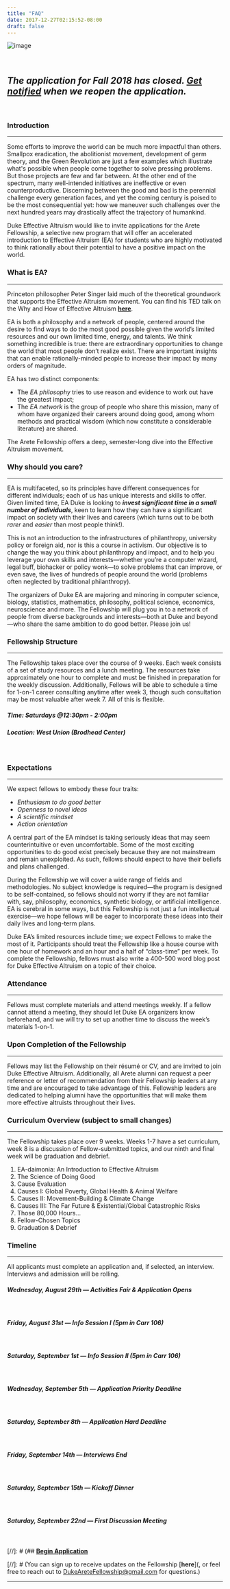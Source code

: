 ```yaml
---
title: "FAQ"
date: 2017-12-27T02:15:52-08:00
draft: false
---
```


![image](/img/color_logo_with_background.png)

<br>

## _**The application for Fall 2018 has closed.  [Get notified](http://eepurl.com/dHhCgj) when we reopen the application.**_

<br>

### Introduction
----------------
Some efforts to improve the world can be much more impactful than others. Smallpox eradication, the abolitionist movement, development of germ theory, and the Green Revolution are just a few examples which illustrate what's possible when people come together to solve pressing problems. But those projects are few and far between. At the other end of the spectrum, many well-intended initiatives are ineffective or even counterproductive. Discerning between the good and bad is the perennial challenge every generation faces, and yet the coming century is poised to be the most consequential yet: how we maneuver such challenges over the next hundred years may drastically affect the trajectory of humankind.

Duke Effective Altruism would like to invite applications for the Arete Fellowship, a selective new program that will offer an accelerated introduction to Effective Altruism (EA) for students who are highly motivated to think rationally about their potential to have a positive impact on the world.

### What is EA?
---------------

Princeton philosopher Peter Singer laid much of the theoretical groundwork that supports the Effective Altruism movement. You can find his TED talk on the Why and How of Effective Altruism [**here**](https://www.ted.com/talks/peter_singer_the_why_and_how_of_effective_altruism).

EA is both a philosophy and a network of people, centered around the desire to find ways to do the most good possible given the world’s limited resources and our own limited time, energy, and talents.
We think something incredible is true: there are extraordinary opportunities to change the world that most people don’t realize exist. There are important insights that can enable rationally-minded people to increase their impact by many orders of magnitude.

EA has two distinct components:

- The *EA philosophy* tries to use reason and evidence to work out have the greatest impact;
- The *EA network* is the group of people who share this mission, many of whom have organized their careers around doing good, among whom methods and practical wisdom (which now constitute a considerable literature) are shared.

The Arete Fellowship offers a deep, semester-long dive into the Effective Altruism movement.

### Why should you care?
------------------------

EA is multifaceted, so its principles have different consequences for different individuals; each of us has unique interests and skills to offer. Given limited time, EA Duke is looking to **_invest significant time in a small number of individuals_**, keen to learn how they can have a significant impact on society with their lives and careers (which turns out to be both *rarer* and *easier* than most people think!).

This is not an introduction to the infrastructures of philanthropy, university policy or foreign aid, nor is this a course in activism. Our objective is to change the way you think about philanthropy and impact, and to help you leverage your own skills and interests—whether you’re a computer wizard, legal buff, biohacker or policy wonk—to solve problems that can improve, or even save, the lives of hundreds of people around the world (problems often neglected by traditional philanthropy).

The organizers of Duke EA are majoring and minoring in computer science, biology, statistics, mathematics, philosophy, political science, economics, neuroscience and more. The Fellowship will plug you in to a network of people from diverse backgrounds and interests—both at Duke and beyond—who share the same ambition to do good better. Please join us!

### Fellowship Structure
------------------------

The Fellowship takes place over the course of 9 weeks. Each week consists of a set of study resources and a lunch meeting. The resources take approximately one hour to complete and must be finished in preparation for the weekly discussion. Additionally, Fellows will be able to schedule a time for 1-on-1 career consulting anytime after week 3, though such consultation may be most valuable after week 7. All of this is flexible.

##### **Time: Saturdays @12:30pm - 2:00pm**

##### **Location: West Union (Brodhead Center)**
<br>

### Expectations
----------------

We expect fellows to embody these four traits:

- *Enthusiasm to do good better*
- *Openness to novel ideas*
- *A scientific mindset*
- *Action orientation*

A central part of the EA mindset is taking seriously ideas that may seem counterintuitive or even uncomfortable. Some of the most exciting opportunities to do good exist precisely because they are not mainstream and remain unexploited. As such, fellows should expect to have their beliefs and plans challenged.

During the Fellowship we will cover a wide range of fields and methodologies. No subject knowledge is required—the program is designed to be self-contained, so fellows should not worry if they are not familiar with, say, philosophy, economics, synthetic biology, or artificial intelligence. EA is cerebral in some ways, but this Fellowship is not just a fun intellectual exercise—we hope fellows will be eager to incorporate these ideas into their daily lives and long-term plans.

Duke EA’s limited resources include time; we expect Fellows to make the most of it. Participants should treat the Fellowship like a house course with one hour of homework and an hour and a half of “class-time” per week. To complete the Fellowship, fellows must also write a 400-500 word blog post for Duke Effective Altruism on a topic of their choice.

### Attendance
--------------

Fellows must complete materials and attend meetings weekly. If a fellow cannot attend a meeting, they should let Duke EA organizers know beforehand, and we will try to set up another time to discuss the week’s materials 1-on-1.

### Upon Completion of the Fellowship
-------------------------------------

Fellows may list the Fellowship on their résumé or CV, and are invited to join Duke Effective Altruism. Additionally, all Arete alumni can request a peer reference or letter of recommendation from their Fellowship leaders at any time and are encouraged to take advantage of this. Fellowship leaders are dedicated to helping alumni have the opportunities that will make them more effective altruists throughout their lives.

### Curriculum Overview (subject to small changes)
--------------------------------------------------

The Fellowship takes place over 9 weeks. Weeks 1-7 have a set curriculum, week 8 is a discussion of Fellow-submitted topics, and our ninth and final week will be graduation and debrief.

1. EA-daimonia: An Introduction to Effective Altruism
2. The Science of Doing Good
3. Cause Evaluation
4. Causes I: Global Poverty, Global Health & Animal Welfare
5. Causes II: Movement-Building & Climate Change
6. Causes III: The Far Future & Existential/Global Catastrophic Risks
7. Those 80,000 Hours...
8. Fellow-Chosen Topics
9. Graduation & Debrief

### Timeline
------------------------

All applicants must complete an application and, if selected, an interview. Interviews and admission will be rolling.
<br>
##### **Wednesday, August 29th — Activities Fair & Application Opens**
<br>

##### **Friday, August 31st — Info Session I (5pm in Carr 106)**
<br>

##### **Saturday, September 1st — Info Session II (5pm in Carr 106)**
<br>

##### **Wednesday, September 5th — Application Priority Deadline**
<br>

##### **Saturday, September 8th — Application Hard Deadline**
<br>

##### **Friday, September 14th — Interviews End**
<br>

##### **Saturday, September 15th — Kickoff Dinner**
<br>

##### **Saturday, September 22nd — First Discussion Meeting**
<br>

[//]: # (## [**Begin Application**]()
<br>

[//]: # (You can sign up to receive updates on the Fellowship [**here**](, or feel free to reach out to DukeAreteFellowship@gmail.com for questions.)
<br>

---
